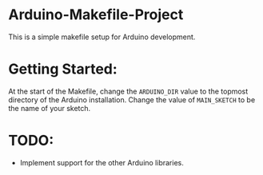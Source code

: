 # Arduino-Makefile-Project
This is a simple makefile setup for Arduino development.

# Getting Started:
At the start of the Makefile, change the `ARDUINO_DIR` value to the topmost directory of the Arduino installation.
Change the value of `MAIN_SKETCH` to be the name of your sketch.

# TODO:
- Implement support for the other Arduino libraries.
